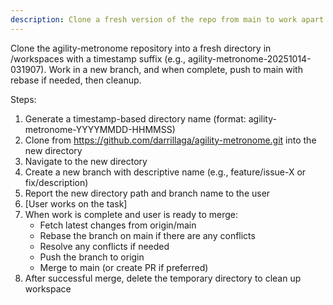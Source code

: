 ```yaml
---
description: Clone a fresh version of the repo from main to work apart from other claude instances
---
```


Clone the agility-metronome repository into a fresh directory in /workspaces with a timestamp suffix (e.g., agility-metronome-20251014-031907). Work in a new branch, and when complete, push to main with rebase if needed, then cleanup.

Steps:
1. Generate a timestamp-based directory name (format: agility-metronome-YYYYMMDD-HHMMSS)
2. Clone from https://github.com/darrillaga/agility-metronome.git into the new directory
3. Navigate to the new directory
4. Create a new branch with descriptive name (e.g., feature/issue-X or fix/description)
5. Report the new directory path and branch name to the user
6. [User works on the task]
7. When work is complete and user is ready to merge:
   - Fetch latest changes from origin/main
   - Rebase the branch on main if there are any conflicts
   - Resolve any conflicts if needed
   - Push the branch to origin
   - Merge to main (or create PR if preferred)
8. After successful merge, delete the temporary directory to clean up workspace
